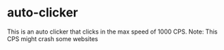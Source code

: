 # auto-clicker
This is an auto clicker that clicks in the max speed of 1000 CPS. Note: This CPS might crash some websites
